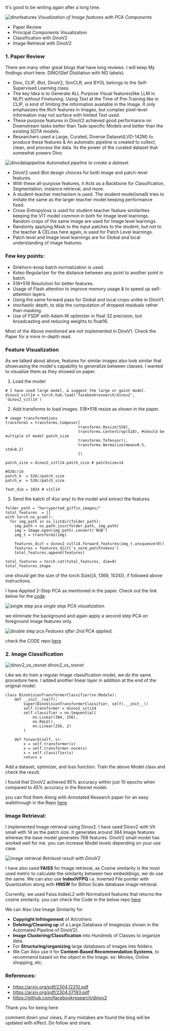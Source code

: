 It's good to be writing again after a long time.

![dinofeatures](/assets/images/dino_pca_features.png)
*Visualization of Image features with PCA Components*

- Paper Review
- Principal Components Visualization
- Classification with DinoV2
- Image Retrieval with DinoV2

### 1. Paper Review
There are many other great blogs that have long reviews. I will keep My findings short here. DINO(Slef DIstilation with NO labels).

- Dino, CLIP, iBot, DinoV2, SimCLR, and BYOL belongs to the Self-Supervised Learning class.
- The key Idea is to Generate ALL Purpose Visual features(like LLM in NLP) without Finetuning. Using Text at the Time of Pre-Training like in CLIP, is kind of limiting the information available in the Image. It only emphasizes the Rich features in Images, but complex pixel-level information may not surface with limited Text used.
- These purpose features in DinoV2 achieved good performance on Downstream tasks better than Task-specific Models and better than the existing SOTA models.
- Researchers used a Large, Curated, Diverse Dataset(LVD-142M) to produce these features & An automatic pipeline is created to collect, clean, and process the data. Its the power of the curated dataset that somewhat powers Dino

![dinodatapipeline](/assets/images/dino_automatic_datapipeline.webp)
*Automated pipeline to create a dataset.*

- DinoV2 used iBot design choices for both image and patch-level features.
- With these all-purpose features, it Acts as a Backbone for Classification, Segmentation, instance retrieval, and more.
- A student-teacher mechanism is used. The student model(small) tries to imitate the same as the larger teacher model keeping performance fixed.
- Cross-Entropyloss is used for student-teacher feature similarities keeping the VIT model common in both for Image level learnings. Random crops of the same image are used for Image level learnings.
- Randomly applying Mask to the input patches to the student, but not to the teacher & CELoss here again, is used for Patch Level learnings.
- Patch level and Image level learnings are for Global and local understanding of image features.

### Few key points:

- Sinkhorn-knop batch normalization is used.
- Koleo Regularizer for the distance between any point to another point in batch.
- 518*518 Resolution for better features.
- Usage of Flash attention to improve memory usage & to speed up self-attention layers.
- Using the same forward pass for Global and local crops unlike in DinoV1.
- stochastic depth, to skip the computation of dropped residuals rather than masking.
- Use of FSDP with Adam-W optimizer in float 32 precision, but broadcasting and reducing weights to float16.

Most of the Above mentioned are not implemented in DinoV1. Check the Paper for a more in-depth read.

### Feature Visualization
As we talked about above, features for similar images also look similar that showcasing the model's capability to generalize between classes. I wanted to visualize them as they showed on paper.

1. Load the model
```
# I have used large model, & suggest the large or gaint model.
dinov2_vitl14 = torch.hub.load('facebookresearch/dinov2', 'dinov2_vitl14')
```

2. Add transforms to load images. 518*518 resize as shown in the paper.

```
# image transformations
transform1 = transforms.Compose([           
                                transforms.Resize(520),
                                transforms.CenterCrop(518), #should be multiple of model patch_size                 
                                transforms.ToTensor(),                    
                                transforms.Normalize(mean=0.5, std=0.2)
                                ])

patch_size = dinov2_vitl14.patch_size # patchsize=14

#520//14
patch_h  = 520//patch_size
patch_w  = 520//patch_size

feat_dim = 1024 # vitl14
```

3. Send the batch of 4(or any) to the model and extract the features.

```
folder_path = "harryported_giffin_images/"
total_features  = []
with torch.no_grad():
  for img_path in os.listdir(folder_path):
    img_path = os.path.join(folder_path, img_path)
    img = Image.open(img_path).convert('RGB')
    img_t = transform1(img)
    
    features_dict = dinov2_vitl14.forward_features(img_t.unsqueeze(0))
    features = features_dict['x_norm_patchtokens']
    total_features.append(features)

total_features = torch.cat(total_features, dim=0)
total_features.shape
```

one should get the size of the torch.Size([4, 1369, 1024]), if followed above instructions.

I have Applied 2-Step PCA as mentioned in the paper. Check out the link below for the [code](https://github.com/purnasai/Dino_V2).

![single step pca](/assets/images/single_step_pca.webp)
*single step PCA visualization.*

we eliminate the background and again apply a second step PCA on foreground image features only.

![double step pca](/assets/images/double_step_pca.webp)
*Features after 2nd PCA applied.*

check the CODE repo [here](https://github.com/purnasai/Dino_V2)

### 2. Image Classification

![dinov2_vs_resnet](/assets/images/dinov2_vs_resnet.webp)
*dinov2_vs_resnet*

Like we do train a regular Image classification model, we do the same procedure here. I added another linear layer in addition at the end of the original model.


```
class DinoVisionTransformerClassifier(nn.Module):
    def __init__(self):
        super(DinoVisionTransformerClassifier, self).__init__()
        self.transformer = dinov2_vits14
        self.classifier = nn.Sequential(
            nn.Linear(384, 256),
            nn.ReLU(),
            nn.Linear(256, 2)
        )
    
    def forward(self, x):
        x = self.transformer(x)
        x = self.transformer.norm(x)
        x = self.classifier(x)
        return x
```

Add a dataset, optimizer, and loss function. Train the above Model class and check the result.

I found that DinoV2 achieved 95% accuracy within just 10 epochs when compared to 45% accuracy in the Resnet model.

you can find them Along with Annotated Research paper for an easy walkthrough in the Repo [here](https://github.com/purnasai/Dino_V2/).

### Image Retrieval:
I implemented Image retrieval using Dinov2. I have used Dinov2 with Vit small with 14 as the patch size. It generates around 384 Image features whereas the base model generates 768 features. DinoV2 small model has worked well for me. you can increase Model levels depending on your use case.

![image retrieval](/assets/images/image_retrieval.webp)
*Retrieval result with DinoV2*

I have also used **FAISS** for Image retrieval, as Cosine similarity is the most used metric to calculate the similarity between two embeddings, we do use the same. We can also use **IndexIVFPQ** i.e. Inverted File pointer with Quantization along with **HNSW** for Billion Scale database image retrieval.

Currently, we used Faiss.IndexL2 with Normalized features that returns the cosine similarity. you can check the Code in the below repo [here](https://github.com/purnasai/Dino_V2/tree/main)

We can Also Use Image Similarity for
- **Copyright Infringement** of Art/others
- **Deleting/Cleaning up** of a Large Database of Images(as shown in the Automated Pipeline of DinoV2).
- **Image Clustering/Classification** into Hundreds of Classes to organize data.
- For **Structuring/organizing** large databases of images into folders.
- We Can Also use it for **Content-Based Recommendation Systems**, to recommend based on the object in the Image. ex: Movies, Online shopping, etc.

### References:
- https://arxiv.org/pdf/2304.12210.pdf
- https://arxiv.org/pdf/2304.07193.pdf
- https://github.com/facebookresearch/dinov2

Thank you for being here

comment down your views, if any mistakes are found the blog will be updated with effect. Do follow and share.